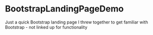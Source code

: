 # BootstrapLandingPageDemo
Just a quick Bootstrap landing page I threw together to get familiar with Bootstrap - not linked up for functionality
